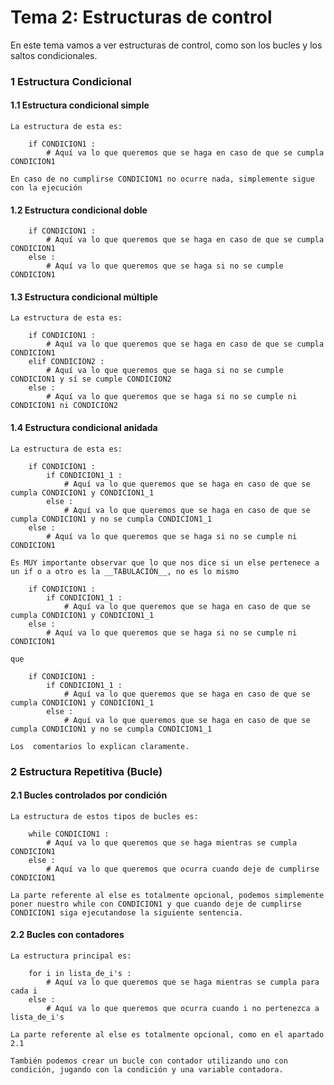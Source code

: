 Tema 2: Estructuras de control
==============================

En este tema vamos a ver estructuras de control, como son los bucles y los saltos condicionales.

### 1 Estructura Condicional

#### 1.1 Estructura condicional simple
	La estructura de esta es:

		if CONDICION1 :
			# Aquí va lo que queremos que se haga en caso de que se cumpla CONDICION1

	En caso de no cumplirse CONDICION1 no ocurre nada, simplemente sigue con la ejecución


#### 1.2 Estructura condicional doble
		if CONDICION1 :
			# Aquí va lo que queremos que se haga en caso de que se cumpla CONDICION1
		else :
			# Aquí va lo que queremos que se haga si no se cumple CONDICION1


#### 1.3 Estructura condicional múltiple

	La estructura de esta es:

		if CONDICION1 :
			# Aquí va lo que queremos que se haga en caso de que se cumpla CONDICION1
		elif CONDICION2 :
			# Aquí va lo que queremos que se haga si no se cumple CONDICION1 y sí se cumple CONDICION2
		else :
			# Aquí va lo que queremos que se haga si no se cumple ni CONDICION1 ni CONDICION2


#### 1.4 Estructura condicional anidada
	La estructura de esta es:

		if CONDICION1 :
			if CONDICION1_1 :
				# Aquí va lo que queremos que se haga en caso de que se cumpla CONDICION1 y CONDICION1_1
			else :
				# Aquí va lo que queremos que se haga en caso de que se cumpla CONDICION1 y no se cumpla CONDICION1_1
		else :
			# Aquí va lo que queremos que se haga si no se cumple ni CONDICION1

	Es MUY importante observar que lo que nos dice si un else pertenece a un if o a otro es la __TABULACIÓN__, no es lo mismo

		if CONDICION1 :
			if CONDICION1_1 :
				# Aquí va lo que queremos que se haga en caso de que se cumpla CONDICION1 y CONDICION1_1
		else :
			# Aquí va lo que queremos que se haga si no se cumple ni CONDICION1

	que

		if CONDICION1 :
			if CONDICION1_1 :
				# Aquí va lo que queremos que se haga en caso de que se cumpla CONDICION1 y CONDICION1_1
			else :
				# Aquí va lo que queremos que se haga en caso de que se cumpla CONDICION1 y no se cumpla CONDICION1_1

	Los  comentarios lo explican claramente.


### 2 Estructura Repetitiva (Bucle)

#### 2.1 Bucles controlados por condición

	La estructura de estos tipos de bucles es:

		while CONDICION1 :
			# Aquí va lo que queremos que se haga mientras se cumpla CONDICION1
		else :
			# Aquí va lo que queremos que ocurra cuando deje de cumplirse CONDICION1 

	La parte referente al else es totalmente opcional, podemos simplemente poner nuestro while con CONDICION1 y que cuando deje de cumplirse CONDICION1 siga ejecutandose la siguiente sentencia.

#### 2.2 Bucles con contadores

	La estructura principal es: 

		for i in lista_de_i's :
			# Aquí va lo que queremos que se haga mientras se cumpla para cada i
		else :
			# Aquí va lo que queremos que ocurra cuando i no pertenezca a lista_de_i's

	La parte referente al else es totalmente opcional, como en el apartado 2.1

	También podemos crear un bucle con contador utilizando uno con condición, jugando con la condición y una variable contadora.

	